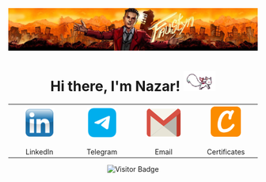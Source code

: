 <div align="center">
  <img src="assets/main_logo.jpg" alt="Main Logo"/>
</div>
<!-- Header -->
<h1 align="center">Hi there, I'm Nazar! <img height="40" width="65" src="assets/kyubey.gif" alt="Icon" /></h1>
<!-- My contacts -->
<div align="center">
  <table>
    <tr>
      <td align="center" width="120" style="vertical-align: bottom;">
        <a href="https://linkedin.com/in/nazar-meredov-4b0872317" target="_blank">
          <img src="assets/linkedin.png" alt="LinkedIn" width="60" height="60"/>
          <br><br>
        </a>
        LinkedIn
      </td>
      <td align="center" width="120" style="vertical-align: bottom;">
        <a href="https://t.me/faustyyn" target="_blank">
          <img src="assets/telegram.png" alt="Telegram" width="60" height="60"/>
          <br><br>
        </a>
        Telegram
      </td>
      <td align="center" width="120" style="vertical-align: bottom;">
        <a href="mailto:meredovnasar@gmail.com" target="_blank">
          <img src="assets/gmail.png" alt="Gmail" width="70" height="60"/>
          <br><br>
        </a>
        Email
      </td>
      <td align="center" width="120" style="vertical-align: bottom;">
        <a href="https://www.credly.com/users/faustyyn" target="_blank">
          <img src="assets/credly.png" alt="Credly" width="65" height="65"/>
          <br><br>
        </a>
        Certificates
      </td>
    </tr>
  </table>
</div>
<!-- Visitor statistic -->
<p align="center">
  <img src="https://visitor-badge.laobi.icu/badge?page_id=faustynn.faustynn" alt="Visitor Badge" />
</p>
